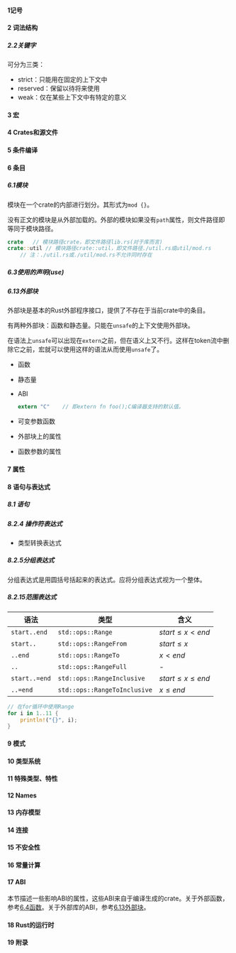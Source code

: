#### 1记号

#### 2 词法结构

##### 2.2关键字

可分为三类：

- strict：只能用在固定的上下文中
- reserved：保留以待将来使用
- weak：仅在某些上下文中有特定的意义

#### 3 宏

#### 4 Crates和源文件

#### 5 条件编译

#### 6 条目

##### 6.1模块

模块在一个crate的内部进行划分。其形式为`mod {}`。

没有正文的模块是从外部加载的。外部的模块如果没有`path`属性，则文件路径即等同于模块路径。

```rust
crate	// 模块路径crate，即文件路径lib.rs(对于库而言)
crate::util	// 模块路径crate::util，即文件路径./util.rs或util/mod.rs
	// 注：./util.rs或./util/mod.rs不允许同时存在
```



##### 6.3使用的声明(use)

##### 6.13外部块

外部块是基本的Rust外部程序接口，提供了不存在于当前crate中的条目。

有两种外部块：函数和静态量。只能在`unsafe`的上下文使用外部块。

在语法上`unsafe`可以出现在`extern`之前，但在语义上又不行。这样在token流中删除它之前，宏就可以使用这样的语法从而使用`unsafe`了。

- 函数

- 静态量

- ABI

  ```rust
  extern "C"	// 即extern fn foo();C编译器支持的默认值。
  ```

  

- 可变参数函数

- 外部块上的属性

- 函数参数的属性

#### 7 属性

#### 8 语句与表达式

##### 8.1 语句

##### 8.2.4 操作符表达式

- 类型转换表达式

##### 8.2.5分组表达式

分组表达式是用圆括号括起来的表达式。应将分组表达式视为一个整体。

##### 8.2.15范围表达式

| 语法          | 类型                         | 含义                |
| ------------- | ---------------------------- | ------------------- |
| `start..end`  | `std::ops::Range`            | $start\le x\lt end$ |
| `start..`     | `std::ops::RangeFrom`        | $start\le x$        |
| `..end`       | `std::ops::RangeTo`          | $x\lt end$          |
| `..`          | `std::ops::RangeFull`        | -                   |
| `start..=end` | `std::ops::RangeInclusive`   | $start\le x\le end$ |
| `..=end`      | `std::ops::RangeToInclusive` | $x\le end$          |

```rust
// 在for循环中使用Range
for i in 1..11 {
    println!("{}", i);
}
```



#### 9 模式

#### 10 类型系统

#### 11 特殊类型、特性

#### 12 Names

#### 13 内存模型

#### 14 连接

#### 15 不安全性

#### 16 常量计算

#### 17 ABI

本节描述一些影响ABI的属性，这些ABI来自于编译生成的crate。关于外部函数，参考[6.4函数](#6.4函数)。关于外部库的ABI，参考[6.13外部块](#6.13外部块)。

#### 18 Rust的运行时

#### 19 附录